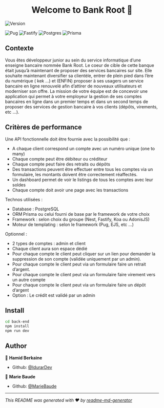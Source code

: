 <h1 align="center">Welcome to Bank Root 👋</h1>
<p>
  <img alt="Version" src="https://img.shields.io/badge/version-1.0.0-blue.svg?cacheSeconds=2592000" />
</p>

![Pug](https://img.shields.io/badge/Pug-FFF?style=for-the-badge&logo=pug&logoColor=A86454) ![Fastify](https://img.shields.io/badge/fastify-%23000000.svg?style=for-the-badge&logo=fastify&logoColor=white) ![Postgres](https://img.shields.io/badge/postgres-%23316192.svg?style=for-the-badge&logo=postgresql&logoColor=white) ![Prisma](https://img.shields.io/badge/Prisma-3982CE?style=for-the-badge&logo=Prisma&logoColor=white) 

## Contexte
Vous êtes développeur junior au sein du service informatique d’une enseigne bancaire nommée Bank Root.
Le coeur de cible de cette banque était jusqu’à maintenant de proposer des services bancaires sur site.
Elle souhaite maintenant diversifier sa clientèle, entrer de plein pied dans l’ère du numérique ( kek …) et (ENFIN) proposer à ses usagers un service bancaire en ligne renouvelé afin d’attirer de nouveaux utilisateurs et moderniser son offre.
La mission de votre équipe est de concevoir une application qui permet à votre employeur la gestion de ses comptes bancaires en ligne dans un premier temps et dans un second temps de proposer des services de gestion bancaire à vos clients (dépôts, virements, etc …).

## Critères de performance
Une API fonctionnelle doit être fournie avec la possibilité que :
- A chaque client correspond un compte avec un numéro unique (one to many)
- Chaque compte peut être débiteur ou créditeur
- Chaque compte peut faire des retraits ou dépôts
- Des transactions peuvent être effectuer entre tous les comptes via un formulaire, les montants doivent être correctement réaffectés.
- Un dashboard permet de voir le listings de tous les comptes avec leur soldes
- Chaque compte doit avoir une page avec les transactions

Technos utilisées :
 - Database : PostgreSQL
 - ORM Prisma ou celui fourni de base par le framework de votre choix
 - Framework : selon choix du groupe (Nest, Fastify, Koa ou AdonisJS)
 - Moteur de templating : selon le framework (Pug, EJS, etc …)

Optionnel :
- 2 types de comptes : admin et client
- Chaque client aura son espace dédié
- Pour chaque compte le client peut cliquer sur un lien pour demander la suppression de son compte (validée uniquement par un admin).
- Pour chaque compte le client peut via un formulaire faire un retrait d’argent.
- Pour chaque compte le client peut via un formulaire faire virement vers un autre compte
- Pour chaque compte le client peut via un formulaire faire un dépôt d’argent
- Option : Le crédit est validé par un admin

## Install

```sh
cd back-end
npm install
npm run dev
```

## Author

👤 **Hamid Berkaine**
* Github: [@IdurarDev](https://github.com/IdurarDev)

👤 **Marie Baude**
* Github: [@MarieBaude](https://github.com/MarieBaude)


***
_This README was generated with ❤️ by [readme-md-generator](https://github.com/kefranabg/readme-md-generator)_
